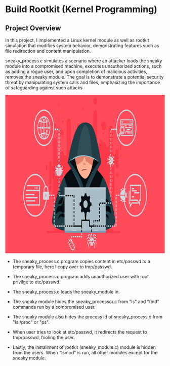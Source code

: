 # Build Rootkit (Kernel Programming)

## Project Overview

In this project, I implemented a Linux kernel module as well as rootkit simulation that modifies system behavior, demonstrating features such as file redirection and content manipulation.

sneaky_process.c simulates a scenario where an attacker loads the sneaky module into a compromised machine, executes unauthorized actions, such as adding a rogue user, and upon completion of malicious activities, removes the sneaky module. The goal is to demonstrate a potential security threat by manipulating system calls and files, emphasizing the importance of safeguarding against such attacks

<div style="text-align: center;">
  <img src="imgs/3.png" alt="rootkit" width="900" height="500">
</div>

* The sneaky_process.c program copies content in etc/passwd to a temporary file, here I copy over to tmp/passwd.
  
* The sneaky_process.c program adds unauthorized user with root privilge to etc/passwd.
  
* The sneaky_process.c loads the sneaky_module in.
  
* The sneaky module hides the sneaky_processor.c from "ls" and "find" commands run by a compromised user.
  
* The sneaky module also hides the process id of sneaky_process.c from "ls /proc" or "ps".
  
* When user tries to look at etc/passwd, it redirects the request to tmp/passwd, fooling the user.
  
* Lastly, the installment of rootkit (sneaky_module.c) module is hidden from the users. When "lsmod" is run, all other modules except for the sneaky module.


